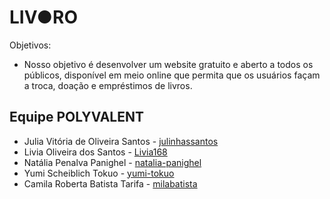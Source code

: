 # LIV●RO
Objetivos:
- Nosso objetivo é desenvolver um website gratuito e aberto a todos os públicos, disponível em meio online que permita que os usuários façam a troca, doação e empréstimos de livros.

## Equipe POLYVALENT
- Julia Vitória de Oliveira Santos - [julinhassantos](https://github.com/julinhassantos)
- Livia Oliveira dos Santos - [Livia168](https://github.com/Livia168)
- Natália Penalva Panighel - [natalia-panighel](https://github.com/natalia-panighel)
- Yumi Scheiblich Tokuo - [yumi-tokuo](https://github.com/yumi-tokuo)
- Camila Roberta Batista Tarifa - [milabatista](https://github.com/milabatista)
